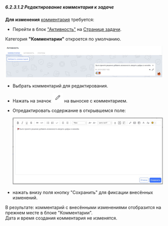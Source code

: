 ##### 6.2.3.1.2 Редактирование комментария к задаче

**Для изменения** [комментария](6.2.3.1_comments.md) требуется:  

- Перейти в блок ["Активность"](../6.2.3_task_activity.md) на [Странице задачи](../../6.2_task_page.md).

Категория **"Комментарии"** откроется по умолчанию.

![6.2.3.1](/imgs/6.2.3.1.jpg)

- Выбрать комментарий для редактирования.
- Нажать на значок ![редактировать](/imgs/редактировать.jpg) на выноске с комментарием.
- Отредактировать содержание в открывшемся поле:

  ![6.2.3.1.2](/imgs/6.2.3.1.2.jpg)

- нажать внизу поля кнопку "Сохранить" для фиксации внесённых изменений.

В результате: комментарий с внесёнными изменениями отобразится на прежнем месте  в блоке "Комментарии".  
Дата и время создания комментария не изменятся.
